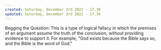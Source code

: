 ```yaml
---
created: Saturday, December 3rd 2022 - 17.39
updated: Saturday, December 3rd 2022 - 17.39
---
```

Begging the Question: This is a type of logical fallacy in which the premises of an argument assume the truth of the conclusion, without providing evidence to support it. For example, "God exists because the Bible says so, and the Bible is the word of God."